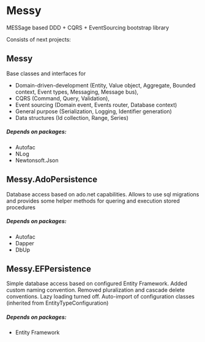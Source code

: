 # Messy
MESSage based DDD + CQRS + EventSourcing bootstrap library

Consists of next projects:
## Messy 
Base classes and interfaces for
* Domain-driven-development (Entity, Value object, Aggregate, Bounded context, Event types, Messaging, Message bus),
* CQRS (Command, Query, Validation), 
* Event sourcing (Domain event, Events router, Database context)
* General purpose (Serialization, Logging, Identifier generation)
* Data structures (Id collection, Range, Series)

##### Depends on packages:
* Autofac
* NLog
* Newtonsoft.Json


## Messy.AdoPersistence
Database access based on ado.net capabilities. Allows to use sql migrations and provides some helper methods for quering and execution stored procedures

##### Depends on packages:
* Autofac
* Dapper
* DbUp


## Messy.EFPersistence
Simple database access based on configured Entity Framework. Added custom naming convention. Removed pluralization and cascade delete conventions. Lazy loading turned off. Auto-import of configuration classes (inherited from EntityTypeConfiguration)

##### Depends on packages:
* Entity Framework
